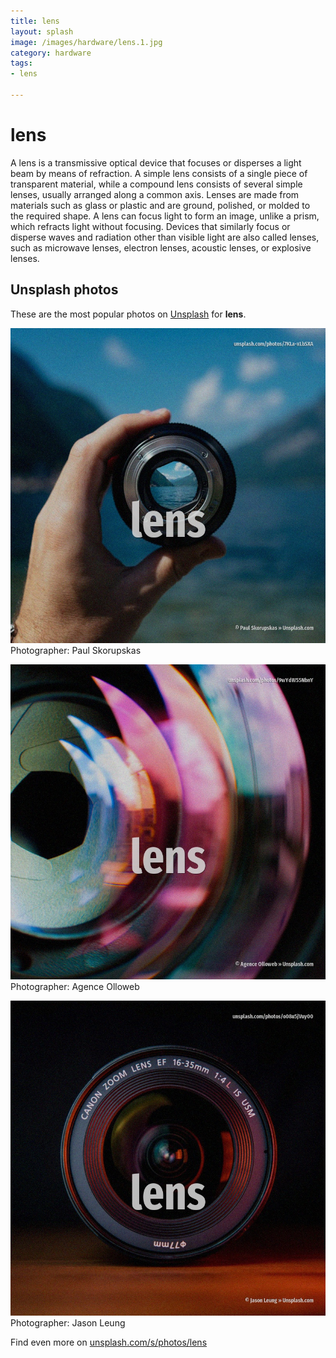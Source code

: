 ```yaml
---
title: lens
layout: splash
image: /images/hardware/lens.1.jpg
category: hardware
tags:
- lens

---
```

# lens

A lens is a transmissive optical device that focuses or disperses a light beam by means of  refraction. A simple lens consists of a single piece of transparent material, while a compound lens consists of  several simple lenses, usually arranged along a common axis. Lenses are made from materials such as glass or plastic and are ground, polished, or molded to the  required shape. A lens can focus light to form an image, unlike a prism, which refracts light without focusing. Devices that similarly focus or disperse waves and radiation other than visible light are also  called lenses, such as microwave lenses, electron lenses, acoustic lenses, or explosive lenses. 

 
## Unsplash photos
These are the most popular photos on [Unsplash](https://unsplash.com) for **lens**.
 
![lens](/images/hardware/lens.1.jpg)
Photographer:  Paul Skorupskas
 
![lens](/images/hardware/lens.2.jpg)
Photographer:  Agence Olloweb
 
![lens](/images/hardware/lens.3.jpg)
Photographer:  Jason Leung
 
Find even more on [unsplash.com/s/photos/lens](https://unsplash.com/s/photos/lens)
 
